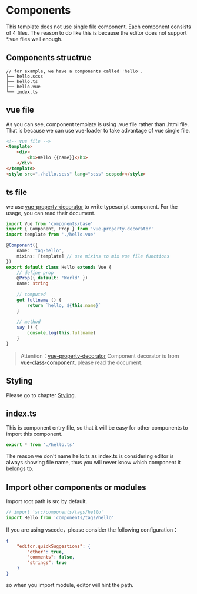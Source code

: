 # Components
This template does not use single file component. Each component consists of 4 files. The reason to do like this is because the editor does not support *.vue files well enough.

## Components structrue

```
// for example, we have a components called 'hello'.
├── hello.scss
├── hello.ts        
├── hello.vue
└── index.ts
```

## vue file
As you can see, component template is using .vue file rather than .html file. That is because we can use vue-loader to take advantage of vue single file.

```html
<!-- vue file -->
<template>
    <div>
        <h1>Hello {{name}}</h1>
    </div>
</template>
<style src="./hello.scss" lang="scss" scoped></style>
```

## ts file
we use [vue-property-decorator](https://github.com/kaorun343/vue-property-decorator) to write typescript component. For the usage, you can read their document.

```typescript
import Vue from 'components/base'
import { Component, Prop } from 'vue-property-decorator'
import template from './hello.vue'

@Component({
    name: 'tag-hello',
    mixins: [template] // use mixins to mix vue file functions
})
export default class Hello extends Vue {
    // define prop
    @Prop({ default: 'World' })
    name: string
    
    // computed
    get fullname () {
        return `hello, ${this.name}`
    }
    
    // method
    say () {
        console.log(this.fullname)
    }
}


```
> Attention：[vue-property-decorator](https://github.com/kaorun343/vue-property-decorator) Component decorator is from [vue-class-component](https://github.com/vuejs/vue-class-component), please read the document.

## Styling
Please go to chapter [Styling](./Style.md).

## index.ts
This is component entry file, so that it will be easy for other components to import this component.

```typescript
export * from './hello.ts'
```

The reason we don't name hello.ts as index.ts is considering editor is  always showing file name, thus you will never know which component it belongs to. 

## Import other components or modules
Import root path is src by default.

```js
// import 'src/components/tags/hello'
import Hello from 'components/tags/hello'
```
If you are using vscode，please consider the following configuration：
```json
{
    "editor.quickSuggestions": {
        "other": true,
        "comments": false,
        "strings": true
    }
}
```
so when you import module, editor will hint the path.
